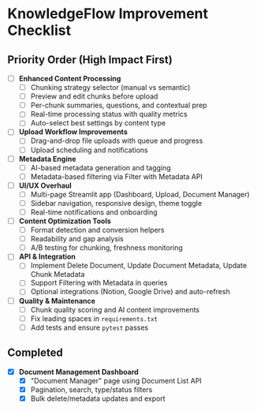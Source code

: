 # KnowledgeFlow Improvement Checklist

## Priority Order (High Impact First)

- [ ] **Enhanced Content Processing**
  - [ ] Chunking strategy selector (manual vs semantic)
  - [ ] Preview and edit chunks before upload
  - [ ] Per-chunk summaries, questions, and contextual prep
  - [ ] Real-time processing status with quality metrics
  - [ ] Auto-select best settings by content type

- [ ] **Upload Workflow Improvements**
  - [ ] Drag-and-drop file uploads with queue and progress
  - [ ] Upload scheduling and notifications

- [ ] **Metadata Engine**
  - [ ] AI-based metadata generation and tagging
  - [ ] Metadata-based filtering via Filter with Metadata API

- [ ] **UI/UX Overhaul**
  - [ ] Multi-page Streamlit app (Dashboard, Upload, Document Manager)
  - [ ] Sidebar navigation, responsive design, theme toggle
  - [ ] Real-time notifications and onboarding

- [ ] **Content Optimization Tools**
  - [ ] Format detection and conversion helpers
  - [ ] Readability and gap analysis
  - [ ] A/B testing for chunking, freshness monitoring

- [ ] **API & Integration**
  - [ ] Implement Delete Document, Update Document Metadata, Update Chunk Metadata
  - [ ] Support Filtering with Metadata in queries
  - [ ] Optional integrations (Notion, Google Drive) and auto-refresh

- [ ] **Quality & Maintenance**
  - [ ] Chunk quality scoring and AI content improvements
  - [ ] Fix leading spaces in `requirements.txt`
  - [ ] Add tests and ensure `pytest` passes

## Completed

- [x] **Document Management Dashboard**
  - [x] "Document Manager" page using Document List API
  - [x] Pagination, search, type/status filters
  - [x] Bulk delete/metadata updates and export